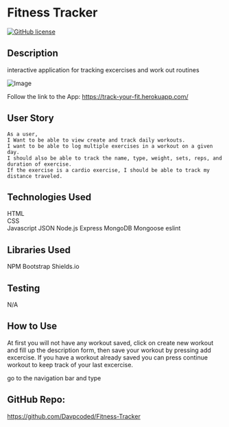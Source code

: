 # Fitness Tracker

[![GitHub license](https://img.shields.io/badge/License-MIT-green)](https://github.com/Davpcoded)

## Description

interactive application for tracking excercises and work out routines

![Image](https://github.com/Davpcoded/Fitness-Tracker/blob/master/public/Fitness%20Tracker.gif)

Follow the link to the App:
https://track-your-fit.herokuapp.com/

## User Story

```
As a user,
I Want to be able to view create and track daily workouts.
I want to be able to log multiple exercises in a workout on a given day.
I should also be able to track the name, type, weight, sets, reps, and duration of exercise.
If the exercise is a cardio exercise, I should be able to track my distance traveled.
```

## Technologies Used

HTML  
CSS  
Javascript
JSON
Node.js
Express
MongoDB
Mongoose
eslint

## Libraries Used

NPM
Bootstrap
Shields.io

## Testing

N/A

## How to Use

At first you will not have any workout saved, click on create new workout and fill up the description form, then save your workout by pressing add excercise.
If you have a workout already saved you can press continue workout to keep track of your last excercise.

go to the navigation bar and type

## GitHub Repo:

https://github.com/Davpcoded/Fitness-Tracker
